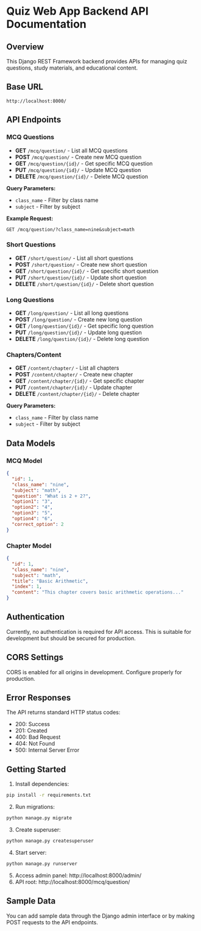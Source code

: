 # Quiz Web App Backend API Documentation

## Overview
This Django REST Framework backend provides APIs for managing quiz questions, study materials, and educational content.

## Base URL
```
http://localhost:8000/
```

## API Endpoints

### MCQ Questions
- **GET** `/mcq/question/` - List all MCQ questions
- **POST** `/mcq/question/` - Create new MCQ question
- **GET** `/mcq/question/{id}/` - Get specific MCQ question
- **PUT** `/mcq/question/{id}/` - Update MCQ question
- **DELETE** `/mcq/question/{id}/` - Delete MCQ question

**Query Parameters:**
- `class_name` - Filter by class name
- `subject` - Filter by subject

**Example Request:**
```
GET /mcq/question/?class_name=nine&subject=math
```

### Short Questions
- **GET** `/short/question/` - List all short questions
- **POST** `/short/question/` - Create new short question
- **GET** `/short/question/{id}/` - Get specific short question
- **PUT** `/short/question/{id}/` - Update short question
- **DELETE** `/short/question/{id}/` - Delete short question

### Long Questions
- **GET** `/long/question/` - List all long questions
- **POST** `/long/question/` - Create new long question
- **GET** `/long/question/{id}/` - Get specific long question
- **PUT** `/long/question/{id}/` - Update long question
- **DELETE** `/long/question/{id}/` - Delete long question

### Chapters/Content
- **GET** `/content/chapter/` - List all chapters
- **POST** `/content/chapter/` - Create new chapter
- **GET** `/content/chapter/{id}/` - Get specific chapter
- **PUT** `/content/chapter/{id}/` - Update chapter
- **DELETE** `/content/chapter/{id}/` - Delete chapter

**Query Parameters:**
- `class_name` - Filter by class name
- `subject` - Filter by subject

## Data Models

### MCQ Model
```json
{
  "id": 1,
  "class_name": "nine",
  "subject": "math",
  "question": "What is 2 + 2?",
  "option1": "3",
  "option2": "4",
  "option3": "5", 
  "option4": "6",
  "correct_option": 2
}
```

### Chapter Model
```json
{
  "id": 1,
  "class_name": "nine",
  "subject": "math",
  "title": "Basic Arithmetic",
  "index": 1,
  "content": "This chapter covers basic arithmetic operations..."
}
```

## Authentication
Currently, no authentication is required for API access. This is suitable for development but should be secured for production.

## CORS Settings
CORS is enabled for all origins in development. Configure properly for production.

## Error Responses
The API returns standard HTTP status codes:
- 200: Success
- 201: Created
- 400: Bad Request
- 404: Not Found
- 500: Internal Server Error

## Getting Started

1. Install dependencies:
```bash
pip install -r requirements.txt
```

2. Run migrations:
```bash
python manage.py migrate
```

3. Create superuser:
```bash
python manage.py createsuperuser
```

4. Start server:
```bash
python manage.py runserver
```

5. Access admin panel: http://localhost:8000/admin/
6. API root: http://localhost:8000/mcq/question/

## Sample Data
You can add sample data through the Django admin interface or by making POST requests to the API endpoints.